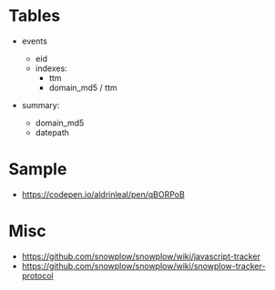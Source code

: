 
# Tables

 * events
    * eid
    * indexes:
        * ttm
        * domain_md5 / ttm

 * summary:
    * domain_md5
    * datepath


# Sample

 * https://codepen.io/aldrinleal/pen/qBORPoB

# Misc

  * https://github.com/snowplow/snowplow/wiki/javascript-tracker
  * https://github.com/snowplow/snowplow/wiki/snowplow-tracker-protocol